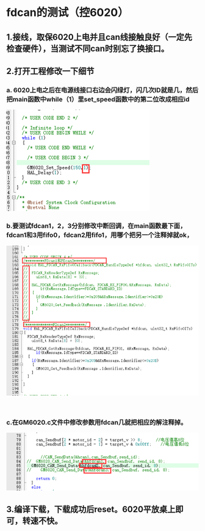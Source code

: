 # fdcan的测试（控6020）

## 1.接线，取保6020上电并且can线接触良好（一定先检查硬件），当测试不同can时别忘了换接口。

## 2.打开工程修改一下细节

### a. 6020上电之后在电源线接口右边会闪绿灯，闪几次ID就是几，然后把main函数中while（1）里set_speed函数中的第二位改成相应id

![1.png](5045294d30560330d6c0576aa05fcc91.png)

### b.要测试fdcan1，2，3分别修改中断回调，在main函数最下面，fdcan1和3用fifo0，fdcan2用fifo1，用哪个把另一个注释掉就ok，

![2.png](4094632fe222060a5612598814f9d125.png)

<br/>

### c.在GM6020.c文件中修改参数用fdcan几就把相应的解注释掉。

![3.png](a4385c246bbc56e7340299134f3cd1fa.png)

## 3.编译下载，下载成功后reset。6020平放桌上即可，转速不快。
